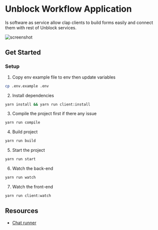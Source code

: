 # Unblock Workflow Application

Is software as service allow clap clients to build forms easily and connect them with rest of Unblock services.

![screenshot](https://user-images.githubusercontent.com/26310674/153287776-9d4ce499-6164-4e22-9c35-949fccb9f270.png)

## Get Started

### Setup

1. Copy env example file to env then update variables

```bash
cp .env.example .env
```

2. Install dependencies

```bash
yarn install && yarn run client:install
```

3. Compile the project first if there any issue

```bash
yarn run compile
```

4. Build project

```bash
yarn run build
```

5. Start the project

```bash
yarn run start
```

6. Watch the back-end

```bash
yarn run watch
```

7. Watch the front-end

```bash
yarn run client:watch
```

## Resources

- [Chat runner](https://gitlab.com/tripetto/runners/chat)

